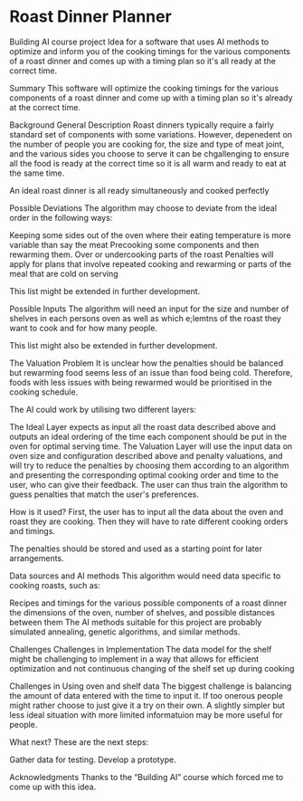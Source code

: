 # Roast Dinner Planner
Building AI course project
Idea for a software that uses AI methods to optimize and inform you of the cooking timings for the various components of a roast dinner and comes up with a timing plan so it's all ready at the correct time.

Summary
This software will optimize the cooking timings for the various components of a roast dinner and come up with a timing plan so it's already at the correct time.

Background
General Description
Roast dinners typically require a fairly standard set of components with some variations. However, depenedent on the number of people you are cooking for, the size and type of meat joint, and the various sides you choose to serve it can be chgallenging to ensure all the food is ready at the correct time so it is all warm and ready to eat at the same time.

An ideal roast dinner is all ready simultaneously and cooked perfectly

Possible Deviations
The algorithm may choose to deviate from the ideal order in the following ways:

Keeping some sides out of the oven where their eating temperature is more variable than say the meat
Precooking some components and then rewarming them.
Over or undercooking parts of the roast
Penalties will apply for plans that involve repeated cooking and rewarming or parts of the meal that are cold on serving

This list might be extended in further development.

Possible Inputs
The algorithm will need an input for the size and number of shelves in each persons oven as well as which e;lemtns of the roast they want to cook and for how many people. 

This list might also be extended in further development.

The Valuation Problem
It is unclear how the penalties should be balanced but rewarming food seems less of an issue than food being cold. Therefore, foods with less issues with being rewarmed would be prioritised in the cooking schedule. 

The AI could work by utilising two different layers:

The Ideal Layer expects as input all the roast data described above and outputs an ideal ordering of the time each component should be put in the oven for optimal serving time.
The Valuation Layer will use the input data on oven size and configuration described above and penalty valuations, and will try to reduce the penalties by choosing them according to an algorithm and presenting the corresponding optimal cooking order and time to the user, who can give their feedback. The user can thus train the algorithm to guess penalties that match the user's preferences.

How is it used?
First, the user has to input all the data about the oven and roast they are cooking. Then they will have to rate different cooking orders and timings.

The penalties should be stored and used as a starting point for later arrangements.

Data sources and AI methods
This algorithm would need data specific to cooking roasts, such as:

Recipes and timings for the various possible components of a roast dinner
the dimensions of the oven, number of shelves, and possible distances between them 
The AI methods suitable for this project are probably simulated annealing, genetic algorithms, and similar methods.

Challenges
Challenges in Implementation
The data model for the shelf might be challenging to implement in a way that allows for efficient optimization and not continuous changing of the shelf set up during cooking

Challenges in Using oven and shelf data
The biggest challenge is balancing the amount of data entered with the time to input it. If too onerous people might rather choose to just give it a try on their own. A slightly simpler but less ideal situation with more limited informatuion may be more useful for people.

What next?
These are the next steps:

Gather data for testing.
Develop a prototype.

Acknowledgments
Thanks to the “Building AI” course which forced me to come up with this idea.
